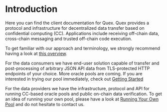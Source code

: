 # Introduction

Here you can find the client documentation for Quex. Quex provides a protocol and infrastructure for decentralized data
transfer based on confidential computing (CC). Applications include receiving off-chain data, cross-chain messaging and
trusted off-chain code execution.

To get familiar with our approach and terminology, we strongly recommend having a look at [this overview](overview.md).

For the data consumers we have end-user solution capable of transfer and post-processing of arbitrary JSON API data from
TLS-protected HTTP endpoints of your choice. More oracle pools are coming. If you are interested in trying our pool
immediately, check out [Getting Started](../consumer/getting_started.md)

For the data providers we have the infrastructure, protocol and API for running CC-based oracle pools and public
on-chain data verification. To get an idea of running your own pool, please have a look at [Running Your Own
Pool](../provider/running_your_own_pool.md) and do not hesitate to contact us.
